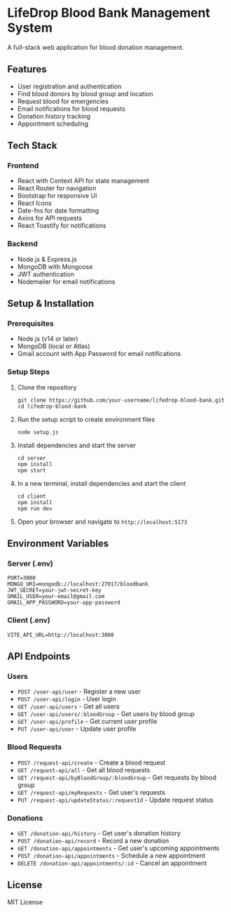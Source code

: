 # LifeDrop Blood Bank Management System

A full-stack web application for blood donation management.

## Features

- User registration and authentication
- Find blood donors by blood group and location
- Request blood for emergencies
- Email notifications for blood requests
- Donation history tracking
- Appointment scheduling

## Tech Stack

### Frontend
- React with Context API for state management
- React Router for navigation
- Bootstrap for responsive UI
- React Icons
- Date-fns for date formatting
- Axios for API requests
- React Toastify for notifications

### Backend
- Node.js & Express.js
- MongoDB with Mongoose
- JWT authentication
- Nodemailer for email notifications

## Setup & Installation

### Prerequisites
- Node.js (v14 or later)
- MongoDB (local or Atlas)
- Gmail account with App Password for email notifications

### Setup Steps

1. Clone the repository
   ```
   git clone https://github.com/your-username/lifedrop-blood-bank.git
   cd lifedrop-blood-bank
   ```

2. Run the setup script to create environment files
   ```
   node setup.js
   ```

3. Install dependencies and start the server
   ```
   cd server
   npm install
   npm start
   ```

4. In a new terminal, install dependencies and start the client
   ```
   cd client
   npm install
   npm run dev
   ```

5. Open your browser and navigate to `http://localhost:5173`

## Environment Variables

### Server (.env)
```
PORT=3000
MONGO_URI=mongodb://localhost:27017/bloodbank
JWT_SECRET=your-jwt-secret-key
GMAIL_USER=your-email@gmail.com
GMAIL_APP_PASSWORD=your-app-password
```

### Client (.env)
```
VITE_API_URL=http://localhost:3000
```

## API Endpoints

### Users
- `POST /user-api/user` - Register a new user
- `POST /user-api/login` - User login
- `GET /user-api/users` - Get all users
- `GET /user-api/users/:bloodGroup` - Get users by blood group
- `GET /user-api/profile` - Get current user profile
- `PUT /user-api/user` - Update user profile

### Blood Requests
- `POST /request-api/create` - Create a blood request
- `GET /request-api/all` - Get all blood requests
- `GET /request-api/byBloodGroup/:bloodGroup` - Get requests by blood group
- `GET /request-api/myRequests` - Get user's requests
- `PUT /request-api/updateStatus/:requestId` - Update request status

### Donations
- `GET /donation-api/history` - Get user's donation history
- `POST /donation-api/record` - Record a new donation
- `GET /donation-api/appointments` - Get user's upcoming appointments
- `POST /donation-api/appointments` - Schedule a new appointment
- `DELETE /donation-api/appointments/:id` - Cancel an appointment

## License

MIT License 